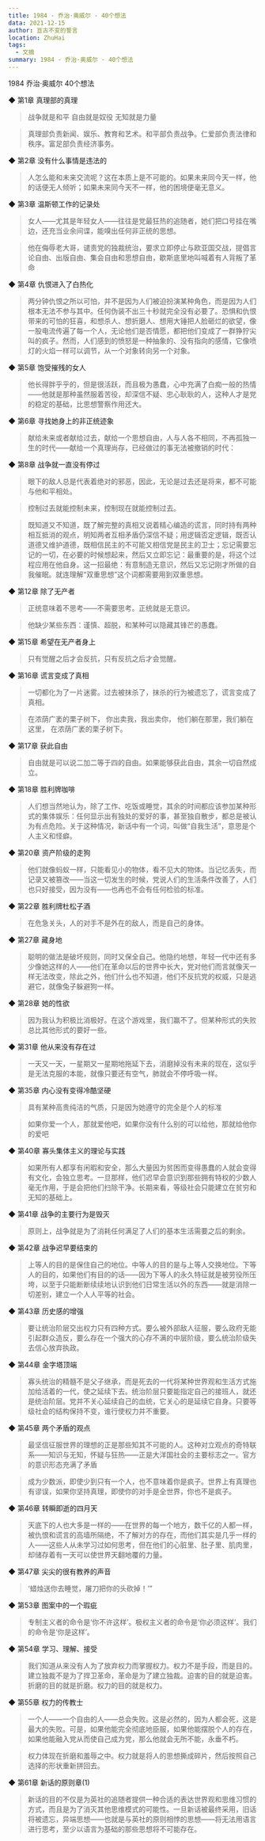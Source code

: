 ```yaml
---
title: 1984 - 乔治·奥威尔 - 40个想法
data: 2021-12-15
author: 亘古不变的誓言
location: ZhuHai
tags:
  - 文摘
summary: 1984 - 乔治·奥威尔 - 40个想法
---
```



1984
乔治·奥威尔
40个想法

◆ 第1章 真理部的真理

> 战争就是和平    自由就是奴役    无知就是力量

> 真理部负责新闻、娱乐、教育和艺术。和平部负责战争。仁爱部负责法律和秩序。富足部负责经济事务。

◆ 第2章 没有什么事情是违法的

> 人怎么能和未来交流呢？这在本质上是不可能的。如果未来同今天一样，他的话便无人倾听；如果未来同今天不一样，他的困境便毫无意义。

◆ 第3章 温斯顿工作的记录处

> 女人——尤其是年轻女人——往往是党最狂热的追随者，她们把口号挂在嘴边，还充当业余间谍，能嗅出任何非正统的思想。

> 他在侮辱老大哥，谴责党的独裁统治，要求立即停止与欧亚国交战，提倡言论自由、出版自由、集会自由和思想自由，歇斯底里地叫喊着有人背叛了革命

◆ 第4章 仇恨进入了白热化

> 两分钟仇恨之所以可怕，并不是因为人们被迫扮演某种角色，而是因为人们根本无法不参与其中。任何伪装不出三十秒就完全没有必要了。恐惧和仇恨带来的可怕的狂喜，和想杀人、想折磨人、想用大锤把人脸砸烂的欲望，像一股电流传遍了每一个人，无论他们是否情愿，都把他们变成了一群狰狞尖叫的疯子。然而，人们感到的愤怒是一种抽象的、没有指向的感情，它像喷灯的火焰一样可以调节，从一个对象转向另一个对象。

◆ 第5章 饱受摧残的女人

> 他长得胖乎乎的，但是很活跃，而且极为愚蠢，心中充满了白痴一般的热情——他就是那种虽然服着苦役，却深信不疑、忠心耿耿的人，这种人才是党的稳定的基础，比思想警察作用还大。

◆ 第6章 寻找她身上的非正统迹象

> 献给未来或者献给过去，献给一个思想自由，人与人各不相同，不再孤独一生的时代——献给一个真理尚存，已经做过的事无法被撤销的时代：

◆ 第8章 战争就一直没有停过

> 眼下的敌人总是代表着绝对的邪恶，因此，无论是过去还是将来，都不可能与他和平相处。

> 控制过去就能控制未来，控制现在就能控制过去。

> 既知道又不知道，既了解完整的真相又说着精心编造的谎言，同时持有两种相互抵消的观点，明知两者互相矛盾仍深信不疑；用逻辑否定逻辑，既否认道德又维护道德，既相信民主的不可能又相信党是民主的卫士；忘记需要忘记的一切，在必要的时候想起来，然后又立即忘记：最重要的是，将这个过程应用在他自身。这一招最绝：有意制造无意识，然后又忘记刚才所做的自我催眠。就连理解“双重思想”这个词都需要用到双重思想。

◆ 第12章 除了无产者

> 正统意味着不思考——不需要思考。正统就是无意识。

> 他缺少某些东西：谨慎、超脱，和某种可以隐藏其锋芒的愚蠢。

◆ 第15章 希望在无产者身上

> 只有觉醒之后才会反抗，只有反抗之后才会觉醒。

◆ 第16章 谎言变成了真相

> 一切都化为了一片迷雾。过去被抹杀了，抹杀的行为被遗忘了，谎言变成了真相。

> 在浓荫广袤的栗子树下，    你出卖我，我出卖你，    他们躺在那里，我们躺在这里，    在浓荫广袤的栗子树下。

◆ 第17章 获此自由

> 自由就是可以说二加二等于四的自由。如果能够获此自由，其余一切自然成立。

◆ 第18章 胜利牌咖啡

> 人们想当然地认为，除了工作、吃饭或睡觉，其余的时间都应该参加某种形式的集体娱乐：任何显示出有独处的爱好的事，甚至独自散步，都总是被认为有点危险。关于这种情况，新话中有一个词，叫做“自我生活”，意思是个人主义和怪癖。

◆ 第20章 资产阶级的走狗

> 他们就像蚂蚁一样，只能看见小的物体，看不见大的物体。当记忆丢失，而记录又被篡改——当这一切发生的时候，党说人们的生活条件改善了，人们也只好接受，因为没有——也再也不会有任何检验的标准。

◆ 第22章 胜利牌杜松子酒

> 在危急关头，人的对手不是外在的敌人，而是自己的身体。

◆ 第27章 藏身地

> 聪明的做法是破坏规则，同时又保全自己。他隐约地想，年轻一代中还有多少像她这样的人——他们在革命以后的世界中长大，党对他们而言就像天一样无法改变，除此之外，他们什么也不知道，他们不反抗党的权威，只是逃避它，就像兔子躲避狗一样。

◆ 第28章 她的性欲

> 因为我认为积极比消极好。在这个游戏里，我们赢不了。但某种形式的失败总比其他形式的要好一些。

◆ 第31章 他从来没有存在过

> 一天又一天，一星期又一星期地拖延下去，消磨掉没有未来的现在，这似乎是无法克服的本能，就像只要还有空气，肺就会不停呼吸一样。

◆ 第35章 内心没有变得冷酷坚硬

> 具有某种高贵纯洁的气质，只是因为她遵守的完全是个人的标准

> 如果你爱一个人，那就爱他吧，如果你没有什么别的可以给他，那就给他你的爱吧

◆ 第40章 寡头集体主义的理论与实践

> 如果所有人都享有闲暇和安全，那么大量因为贫困而变得愚蠢的人就会变得有文化，会独立思考。一旦那样，他们迟早会意识到那些拥有特权的少数人毫无作用，于是会把他们扫除干净。长期来看，等级社会只能建立在贫穷和无知的基础上。

◆ 第41章 战争的主要行为是毁灭

> 原则上，战争就是为了消耗任何满足了人们的基本生活需要之后的剩余。

◆ 第42章 战争迟早要结束的

> 上等人的目的是保住自己的地位。中等人的目的是与上等人交换地位。下等人的目的，如果他们有目的的话——因为下等人的永久特征就是被劳役所压垮，以至于只能断断续续地认识到他们日常生活以外的东西——就是消除一切差别，建立一个人人平等的社会。

◆ 第43章 历史感的增强

> 要让统治阶层交出权力只有四种方式。要么被外部敌人征服，要么政府无能引起群众造反，要么存在一个强大的心存不满的中层阶级，要么统治阶级失去信心放弃执政。

◆ 第44章 金字塔顶端

> 寡头统治的精髓不是父子继承，而是死去的一代将某种世界观和生活方式施加给活着的一代，使之延续下去。统治阶层只要能指定自己的接班人，就还是统治阶层。党并不关心延续自己的血统，它关心的是延续它自身。只要等级社会的结构保持不变，谁行使权力并不重要。

◆ 第45章 两个矛盾的观点

> 最坚信征服世界的理想的正是那些知其不可能的人。这种对立观点的奇特联系——知识与无知，怀疑与狂热——正是大洋国社会的主要标志之一。官方的意识形态充满了矛盾

> 成为少数派，即使少到只有一个人，也不意味着你是疯子。世界上有真理也有谬误，如果你坚持真理，即使你的对手是全世界，你也不是疯子。

◆ 第46章 转瞬即逝的四月天

> 天底下的人也大多是一样的——在世界的每一个地方，数千亿的人都一样，被仇恨和谎言的高墙所隔绝，不了解对方的存在，而他们其实是几乎一样的人——这些人从未学习过如何思考，但在他们的心脏里、肚子里、肌肉里，却储存着有一天可以使世界天翻地覆的力量。

◆ 第47章 尖尖的很有教养的声音

> ‘蜡烛送你去睡觉，屠刀把你的头砍掉！’”

◆ 第53章 图案中的一个瑕疵

> 专制主义者的命令是‘你不许这样’。极权主义者的命令是‘你必须这样’。我们的命令是‘你是这样’。

◆ 第54章 学习、理解、接受

> 我们知道从来没有人为了放弃权力而掌握权力。权力不是手段，而是目的。建立独裁不是为了捍卫革命，革命是为了建立独裁。迫害的目的就是迫害。折磨的目的就是折磨。权力的目的就是权力。

◆ 第55章 权力的传教士

> 一个人——一个自由的人——总会失败。这是必然的，因为人都会死，这是最大的失败。可是，如果他能完全彻底地臣服，如果他能摆脱个人的存在，如果他能融入党从而使自己成为党，那么他就会无所不能，永垂不朽。

> 权力体现在折磨和羞辱之中。权力就是将人的思想撕成碎片，然后按照自己选择的形状重新拼回去。

◆ 第61章 新话的原则章(1)

> 新话的目的不仅是为英社的追随者提供一种合适的表达世界观和思维习惯的方式，而且是为了消灭其他思维模式的可能性。一旦新话被最终采用，旧话将被遗忘，异端思想——也就是与英社的原则相悖的思想——将无法用语言进行思考，至少以语言为基础的那些思想将不可能存在。


